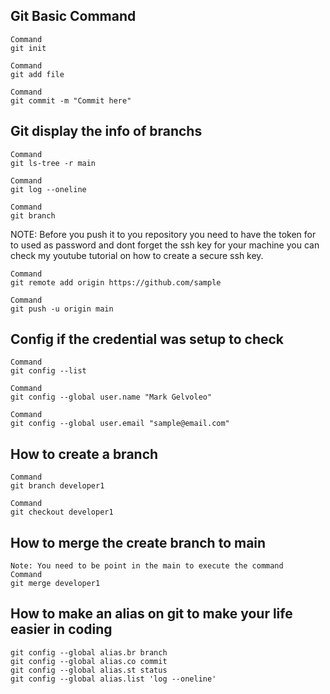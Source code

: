 ## Git Basic Command 

```
Command
git init
```


```
Command
git add file
```



```
Command
git commit -m "Commit here"
```

## Git display the info of branchs

```
Command
git ls-tree -r main
```

```
Command
git log --oneline
```

```
Command
git branch
```




NOTE: Before you push it to you repository you need to have the token for to used as password and dont forget the ssh key for your
machine you can check my youtube tutorial on how to create a secure ssh key.


```
Command
git remote add origin https://github.com/sample
```

```
Command
git push -u origin main 
```

## Config if the credential was setup  to check
```
Command
git config --list
```

```
Command
git config --global user.name "Mark Gelvoleo"
```


```
Command
git config --global user.email "sample@email.com"
```


## How to create a branch
```
Command
git branch developer1
```

```
Command
git checkout developer1
```


## How to merge the create branch to main

```
Note: You need to be point in the main to execute the command
Command
git merge developer1
```

## How to make an alias on git to make your life easier in coding
```
git config --global alias.br branch
git config --global alias.co commit
git config --global alias.st status
git config --global alias.list 'log --oneline'
```



